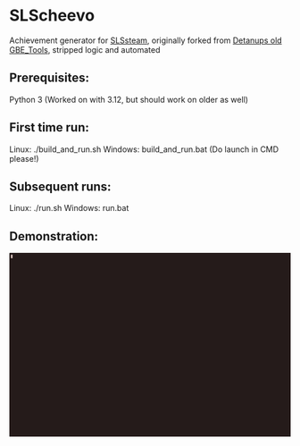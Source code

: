 # SLScheevo

Achievement generator for [SLSsteam](https://github.com/AceSLS/SLSsteam), originally forked from [Detanups old GBE_Tools](https://github.com/Detanup01/gbe_fork_tools/), stripped logic and automated

## Prerequisites:

Python 3 (Worked on with 3.12, but should work on older as well)

## First time run:

Linux: ./build_and_run.sh
Windows: build_and_run.bat (Do launch in CMD please!)

## Subsequent runs:

Linux: ./run.sh
Windows: run.bat

## Demonstration:
![GIF](https://raw.githubusercontent.com/xamionex/SLScheevo/refs/heads/main/demonstration.gif)
